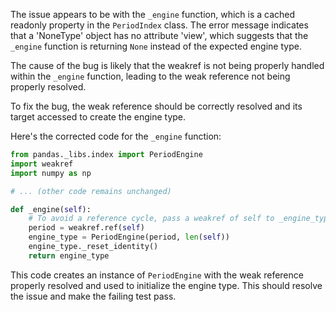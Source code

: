 The issue appears to be with the `_engine` function, which is a cached readonly property in the `PeriodIndex` class. The error message indicates that a 'NoneType' object has no attribute 'view', which suggests that the `_engine` function is returning `None` instead of the expected engine type.

The cause of the bug is likely that the weakref is not being properly handled within the `_engine` function, leading to the weak reference not being properly resolved.

To fix the bug, the weak reference should be correctly resolved and its target accessed to create the engine type.

Here's the corrected code for the `_engine` function:

```python
from pandas._libs.index import PeriodEngine
import weakref
import numpy as np

# ... (other code remains unchanged)

def _engine(self):
    # To avoid a reference cycle, pass a weakref of self to _engine_type.
    period = weakref.ref(self)
    engine_type = PeriodEngine(period, len(self))
    engine_type._reset_identity()
    return engine_type
```

This code creates an instance of `PeriodEngine` with the weak reference properly resolved and used to initialize the engine type. This should resolve the issue and make the failing test pass.